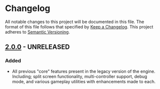 # Changelog

All notable changes to this project will be documented in this file. The format of this file follows that specified by [Keep a Changelog](https://keepachangelog.com/en/1.0.0/). This project adheres to [Semantic Versioning](https://semver.org/spec/v2.0.0.html).



## [2.0.0] - UNRELEASED

### Added

* All previous "core" features present in the legacy version of the engine. Including; split screen functionality, multi-controller support, debug mode, and various gameplay utilities with enhancements made to each.



[2.0.0]: null

